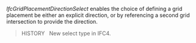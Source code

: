 _IfcGridPlacementDirectionSelect_ enables the choice of defining a grid placement be either an explicit direction, or by referencing a second grid intersection to provide the direction.

> HISTORY&nbsp;  New select type in IFC4.
